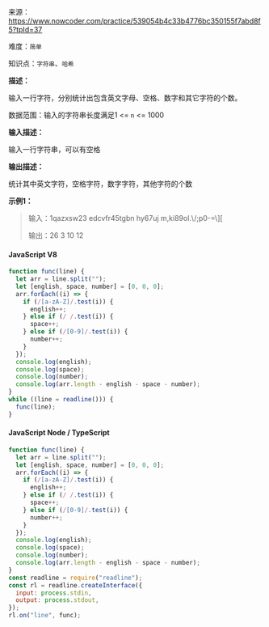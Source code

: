 来源：<https://www.nowcoder.com/practice/539054b4c33b4776bc350155f7abd8f5?tpId=37>

难度：`简单`

知识点：`字符串`、`哈希`

**描述：**

输入一行字符，分别统计出包含英文字母、空格、数字和其它字符的个数。

数据范围：输入的字符串长度满足1 <= `n` <= 1000

**输入描述：**

输入一行字符串，可以有空格

**输出描述：**

统计其中英文字符，空格字符，数字字符，其他字符的个数

**示例1：**

> 输入：1qazxsw23 edcvfr45tgbn hy67uj m,ki89ol.\\/;p0-=\\][
>
> 输出：26
3
10
12

<!-- tabs:start -->

#### **JavaScript V8**

```javascript
function func(line) {
  let arr = line.split("");
  let [english, space, number] = [0, 0, 0];
  arr.forEach((i) => {
    if (/[a-zA-Z]/.test(i)) {
      english++;
    } else if (/ /.test(i)) {
      space++;
    } else if (/[0-9]/.test(i)) {
      number++;
    }
  });
  console.log(english);
  console.log(space);
  console.log(number);
  console.log(arr.length - english - space - number);
}
while ((line = readline())) {
  func(line);
}
```

#### **JavaScript Node / TypeScript**

```javascript
function func(line) {
  let arr = line.split("");
  let [english, space, number] = [0, 0, 0];
  arr.forEach((i) => {
    if (/[a-zA-Z]/.test(i)) {
      english++;
    } else if (/ /.test(i)) {
      space++;
    } else if (/[0-9]/.test(i)) {
      number++;
    }
  });
  console.log(english);
  console.log(space);
  console.log(number);
  console.log(arr.length - english - space - number);
}
const readline = require("readline");
const rl = readline.createInterface({
  input: process.stdin,
  output: process.stdout,
});
rl.on("line", func);
```

<!-- tabs:end -->
